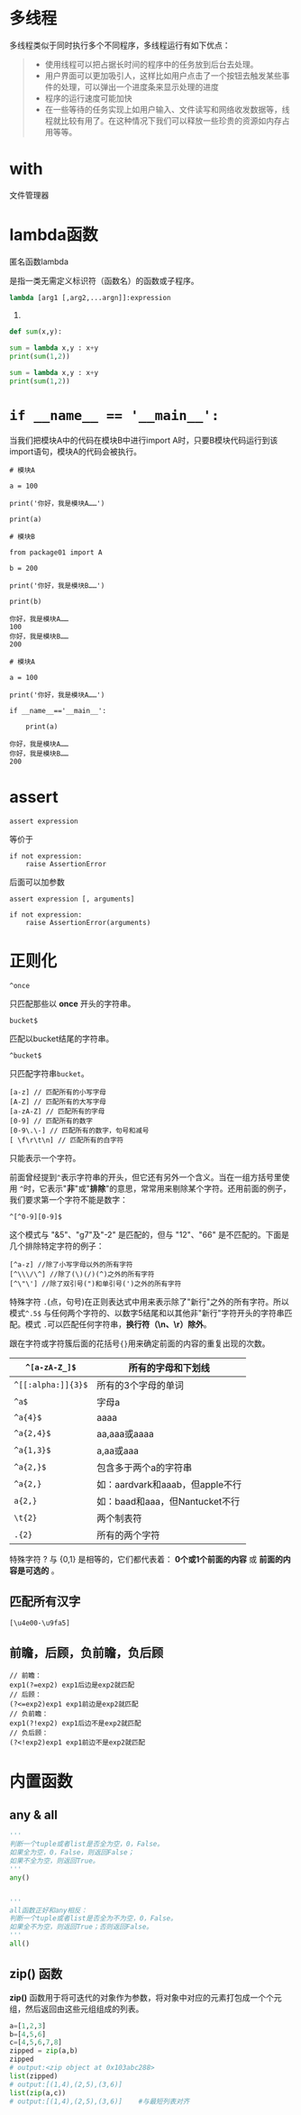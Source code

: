 # 多线程

多线程类似于同时执行多个不同程序，多线程运行有如下优点：

> - 使用线程可以把占据长时间的程序中的任务放到后台去处理。
> - 用户界面可以更加吸引人，这样比如用户点击了一个按钮去触发某些事件的处理，可以弹出一个进度条来显示处理的进度
> - 程序的运行速度可能加快
> - 在一些等待的任务实现上如用户输入、文件读写和网络收发数据等，线程就比较有用了。在这种情况下我们可以释放一些珍贵的资源如内存占用等等。

# with

文件管理器

# lambda函数

匿名函数lambda

是指一类无需定义标识符（函数名）的函数或子程序。

```python
lambda [arg1 [,arg2,...argn]]:expression
```

1. 

```python
def sum(x,y):
    
sum = lambda x,y : x+y
print(sum(1,2))
```

```python
sum = lambda x,y : x+y
print(sum(1,2))
```



# `if __name__ == '__main__':`

当我们把模块A中的代码在模块B中进行import A时，只要B模块代码运行到该import语句，模块A的代码会被执行。

```python3
# 模块A

a = 100

print('你好，我是模块A……')

print(a)
```

```python3
# 模块B

from package01 import A

b = 200

print('你好，我是模块B……')

print(b)
```

```python3
你好，我是模块A……
100
你好，我是模块B……
200
```

```python3
# 模块A

a = 100

print('你好，我是模块A……')

if __name__=='__main__':

    print(a)
```

```python3
你好，我是模块A……
你好，我是模块B……
200
```

# assert

```
assert expression
```

等价于

```
if not expression:
    raise AssertionError
```

后面可以加参数

```
assert expression [, arguments]
```

```
if not expression:
    raise AssertionError(arguments)
```

# 正则化

```
^once
```

只匹配那些以 **once** 开头的字符串。

```
bucket$
```

匹配以bucket结尾的字符串。

```
^bucket$
```

只匹配字符串`bucket`。

```
[a-z] // 匹配所有的小写字母 
[A-Z] // 匹配所有的大写字母 
[a-zA-Z] // 匹配所有的字母 
[0-9] // 匹配所有的数字 
[0-9\.\-] // 匹配所有的数字，句号和减号 
[ \f\r\t\n] // 匹配所有的白字符
```

只能表示一个字符。

前面曾经提到`^`表示字符串的开头，但它还有另外一个含义。当在一组方括号里使用 `^`时，它表示"**非**"或"**排除**"的意思，常常用来剔除某个字符。还用前面的例子，我们要求第一个字符不能是数字：

```
^[^0-9][0-9]$
```

这个模式与 "&5"、"g7"及"-2" 是匹配的，但与 "12"、"66" 是不匹配的。下面是几个排除特定字符的例子：

```
[^a-z] //除了小写字母以外的所有字符 
[^\\\/\^] //除了(\)(/)(^)之外的所有字符 
[^\"\'] //除了双引号(")和单引号(')之外的所有字符
```

特殊字符 `.`(点，句号)在正则表达式中用来表示除了"新行"之外的所有字符。所以模式`^.5$` 与任何两个字符的、以数字5结尾和以其他非"新行"字符开头的字符串匹配。模式 `.`可以匹配任何字符串，**换行符（\n、\r）除外**。

跟在字符或字符簇后面的花括号`{}`用来确定前面的内容的重复出现的次数。

| `^[a-zA-Z_]$`      | 所有的字母和下划线                |
| ------------------ | ------------------------ |
| `^[[:alpha:]]{3}$` | 所有的3个字母的单词               |
| `^a$`              | 字母a                      |
| `^a{4}$`           | aaaa                     |
| `^a{2,4}$`         | aa,aaa或aaaa              |
| `^a{1,3}$`         | a,aa或aaa                 |
| `^a{2,}$`          | 包含多于两个a的字符串              |
| `^a{2,}`           | 如：aardvark和aaab，但apple不行 |
| `a{2,}`            | 如：baad和aaa，但Nantucket不行  |
| `\t{2}`            | 两个制表符                    |
| `.{2}`             | 所有的两个字符                  |

特殊字符 ? 与 {0,1} 是相等的，它们都代表着： **0个或1个前面的内容** 或 **前面的内容是可选的** 。

## 匹配所有汉字

```text
[\u4e00-\u9fa5]
```

## 前瞻，后顾，负前瞻，负后顾

```
// 前瞻：
exp1(?=exp2) exp1后边是exp2就匹配
// 后顾：
(?<=exp2)exp1 exp1前边是exp2就匹配
// 负前瞻：
exp1(?!exp2) exp1后边不是exp2就匹配
// 负后顾：
(?<!exp2)exp1 exp1前边不是exp2就匹配
```

# 内置函数

## any & all

```python
'''
判断一个tuple或者list是否全为空，0，False。
如果全为空，0，False，则返回False；
如果不全为空，则返回True。
'''
any()


'''
all函数正好和any相反：
判断一个tuple或者list是否全为不为空，0，False。
如果全不为空，则返回True；否则返回False。
'''
all()
```

## zip() 函数

**zip()** 函数用于将可迭代的对象作为参数，将对象中对应的元素打包成一个个元组，然后返回由这些元组组成的列表。

```python
a=[1,2,3]
b=[4,5,6]
c=[4,5,6,7,8]
zipped = zip(a,b)
zipped
# output:<zip object at 0x103abc288>
list(zipped)
# output:[(1,4),(2,5),(3,6)]
list(zip(a,c))
# output:[(1,4),(2,5),(3,6)]    #与最短列表对齐
```